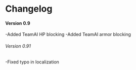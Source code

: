 # Changelog

#### Version 0.9

-Added TeamAI HP blocking
-Added TeamAI armor blocking

###### Version 0.91
-Fixed typo in localization

